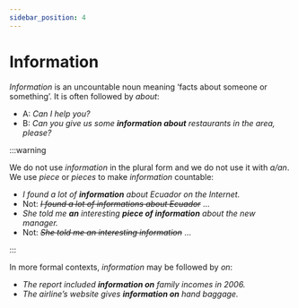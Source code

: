 ```yaml
---
sidebar_position: 4
---
```


# Information

*Information* is an uncountable noun meaning ‘facts about someone or something’. It is often followed by *about*:

- A: *Can I help you?*
- B: *Can you give us some **information about** restaurants in the area, please?*

:::warning

We do not use *information* in the plural form and we do not use it with *a/an*. We use *piece* or *pieces* to make *information* countable:

- *I found a lot of **information** about Ecuador on the Internet.*
- Not: *~~I found a lot of informations about Ecuador~~* …
- *She told me **an** interesting **piece of information** about the new manager.*
- Not: *~~She told me an interesting information~~* …

:::

In more formal contexts, *information* may be followed by *on*:

- *The report included **information on** family incomes in 2006.*
- *The airline’s website gives **information on** hand baggage.*
